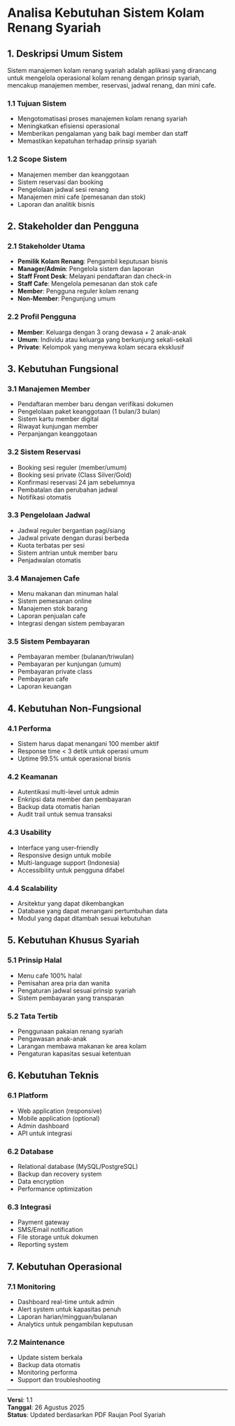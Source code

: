 # Analisa Kebutuhan Sistem Kolam Renang Syariah

## 1. Deskripsi Umum Sistem

Sistem manajemen kolam renang syariah adalah aplikasi yang dirancang untuk mengelola operasional kolam renang dengan prinsip syariah, mencakup manajemen member, reservasi, jadwal renang, dan mini cafe.

### 1.1 Tujuan Sistem

- Mengotomatisasi proses manajemen kolam renang syariah
- Meningkatkan efisiensi operasional
- Memberikan pengalaman yang baik bagi member dan staff
- Memastikan kepatuhan terhadap prinsip syariah

### 1.2 Scope Sistem

- Manajemen member dan keanggotaan
- Sistem reservasi dan booking
- Pengelolaan jadwal sesi renang
- Manajemen mini cafe (pemesanan dan stok)
- Laporan dan analitik bisnis

## 2. Stakeholder dan Pengguna

### 2.1 Stakeholder Utama

- **Pemilik Kolam Renang**: Pengambil keputusan bisnis
- **Manager/Admin**: Pengelola sistem dan laporan
- **Staff Front Desk**: Melayani pendaftaran dan check-in
- **Staff Cafe**: Mengelola pemesanan dan stok cafe
- **Member**: Pengguna reguler kolam renang
- **Non-Member**: Pengunjung umum

### 2.2 Profil Pengguna

- **Member**: Keluarga dengan 3 orang dewasa + 2 anak-anak
- **Umum**: Individu atau keluarga yang berkunjung sekali-sekali
- **Private**: Kelompok yang menyewa kolam secara eksklusif

## 3. Kebutuhan Fungsional

### 3.1 Manajemen Member

- Pendaftaran member baru dengan verifikasi dokumen
- Pengelolaan paket keanggotaan (1 bulan/3 bulan)
- Sistem kartu member digital
- Riwayat kunjungan member
- Perpanjangan keanggotaan

### 3.2 Sistem Reservasi

- Booking sesi reguler (member/umum)
- Booking sesi private (Class Silver/Gold)
- Konfirmasi reservasi 24 jam sebelumnya
- Pembatalan dan perubahan jadwal
- Notifikasi otomatis

### 3.3 Pengelolaan Jadwal

- Jadwal reguler bergantian pagi/siang
- Jadwal private dengan durasi berbeda
- Kuota terbatas per sesi
- Sistem antrian untuk member baru
- Penjadwalan otomatis

### 3.4 Manajemen Cafe

- Menu makanan dan minuman halal
- Sistem pemesanan online
- Manajemen stok barang
- Laporan penjualan cafe
- Integrasi dengan sistem pembayaran

### 3.5 Sistem Pembayaran

- Pembayaran member (bulanan/triwulan)
- Pembayaran per kunjungan (umum)
- Pembayaran private class
- Pembayaran cafe
- Laporan keuangan

## 4. Kebutuhan Non-Fungsional

### 4.1 Performa

- Sistem harus dapat menangani 100 member aktif
- Response time < 3 detik untuk operasi umum
- Uptime 99.5% untuk operasional bisnis

### 4.2 Keamanan

- Autentikasi multi-level untuk admin
- Enkripsi data member dan pembayaran
- Backup data otomatis harian
- Audit trail untuk semua transaksi

### 4.3 Usability

- Interface yang user-friendly
- Responsive design untuk mobile
- Multi-language support (Indonesia)
- Accessibility untuk pengguna difabel

### 4.4 Scalability

- Arsitektur yang dapat dikembangkan
- Database yang dapat menangani pertumbuhan data
- Modul yang dapat ditambah sesuai kebutuhan

## 5. Kebutuhan Khusus Syariah

### 5.1 Prinsip Halal

- Menu cafe 100% halal
- Pemisahan area pria dan wanita
- Pengaturan jadwal sesuai prinsip syariah
- Sistem pembayaran yang transparan

### 5.2 Tata Tertib

- Penggunaan pakaian renang syariah
- Pengawasan anak-anak
- Larangan membawa makanan ke area kolam
- Pengaturan kapasitas sesuai ketentuan

## 6. Kebutuhan Teknis

### 6.1 Platform

- Web application (responsive)
- Mobile application (optional)
- Admin dashboard
- API untuk integrasi

### 6.2 Database

- Relational database (MySQL/PostgreSQL)
- Backup dan recovery system
- Data encryption
- Performance optimization

### 6.3 Integrasi

- Payment gateway
- SMS/Email notification
- File storage untuk dokumen
- Reporting system

## 7. Kebutuhan Operasional

### 7.1 Monitoring

- Dashboard real-time untuk admin
- Alert system untuk kapasitas penuh
- Laporan harian/mingguan/bulanan
- Analytics untuk pengambilan keputusan

### 7.2 Maintenance

- Update sistem berkala
- Backup data otomatis
- Monitoring performa
- Support dan troubleshooting

---

**Versi**: 1.1  
**Tanggal**: 26 Agustus 2025  
**Status**: Updated berdasarkan PDF Raujan Pool Syariah
